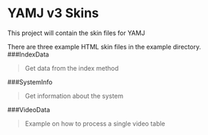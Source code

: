 YAMJ v3 Skins
=============

This project will contain the skin files for YAMJ

There are three example HTML skin files in the example directory.
###IndexData
> Get data from the index method

###SystemInfo
> Get information about the system

###VideoData
> Example on how to process a single video table
